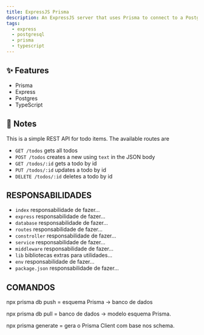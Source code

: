```yaml
---
title: ExpressJS Prisma
description: An ExpressJS server that uses Prisma to connect to a PostgreSQL database
tags:
  - express
  - postgresql
  - prisma
  - typescript
---
```


## ✨ Features

- Prisma
- Express
- Postgres
- TypeScript

## 📝 Notes

This is a simple REST API for todo items. The available routes are

- `GET /todos` gets all todos
- `POST /todos` creates a new using `text` in the JSON body
- `GET /todos/:id` gets a todo by id
- `PUT /todos/:id` updates a todo by id
- `DELETE /todos/:id` deletes a todo by id

## RESPONSABILIDADES

- `index` responsabilidade de fazer...
- `express` responsabilidade de fazer...
- `database` responsabilidade de fazer...
- `routes` responsabilidade de fazer...
- `constroller` responsabilidade de fazer...
- `service` responsabilidade de fazer...
- `middleware` responsabilidade de fazer...
- `lib` bibliotecas extras para utilidades...
- `env` responsabilidade de fazer...
- `package.json` responsabilidade de fazer...

## COMANDOS

npx prisma db push = esquema Prisma -> banco de dados

npx prisma db pull = banco de dados -> modelo esquema Prisma.

npx prisma generate = gera o Prisma Client com base nos schema.
